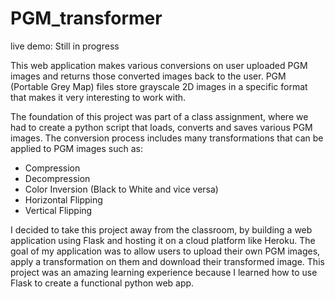 # PGM_transformer

live demo: Still in progress

This web application makes various conversions on user uploaded PGM images and returns those converted images back to the user. PGM (Portable Grey Map) files store grayscale 2D images in a specific format that makes it very interesting to work with. 

The foundation of this project was part of a class assignment, where we had to create a python script that loads, converts and saves various PGM images. The conversion process includes many transformations that can be applied to PGM images such as:
* Compression
* Decompression
* Color Inversion (Black to White and vice versa)
* Horizontal Flipping
* Vertical Flipping

I decided to take this project away from the classroom, by building a web application using Flask and hosting it on a cloud platform like Heroku. The goal of my application was to allow users to upload their own PGM images, apply a transformation on them and download their transformed image. This project was an amazing learning experience because I learned how to use Flask to create a functional python web app.
